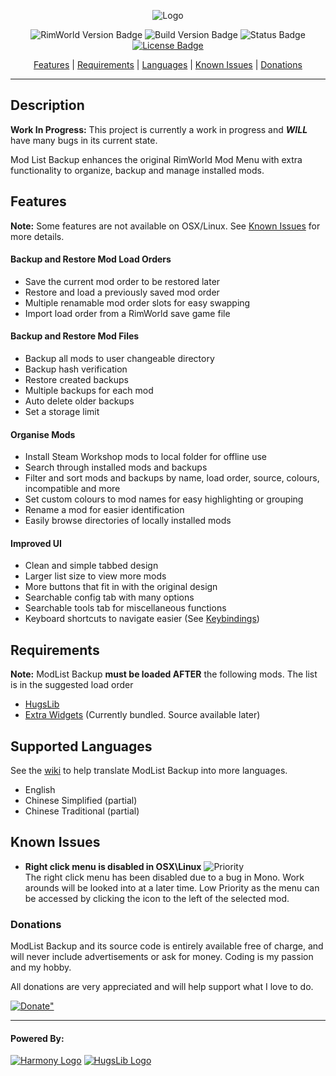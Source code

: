 <p align="center">
  <img src="https://raw.githubusercontent.com/scuba156/ModListBackup/master/ModListBackup/Output/ModListBackup/About/Preview.png" alt="Logo" />
</ p>
<p align="center">
  <img src="https://img.shields.io/badge/RimWorld%20Ver.-Beta%2018-blue.svg" alt="RimWorld Version Badge" />
  <img src="https://img.shields.io/badge/Build%20Ver.-2.0%20alpha-blue.svg" alt="Build Version Badge" />
  <img src="https://img.shields.io/badge/Status-Work%20In%20Progress-orange.svg" alt="Status Badge" />
  <a href="https://github.com/scuba156/ModListBackup/blob/master/LICENSE"> <img src="https://img.shields.io/badge/License-MIT-green.svg" alt="License Badge" /> </ a>
  <p />
<p align="center">
  <a href="#features">Features</a> | <a href="#requirements">Requirements</a> | <a href="#supported-languages">Languages</a> | <a href="#known-issues">Known Issues</a> | <a href="#donations">Donations</a>
</ p>

---

## Description

**Work In Progress:** This project is currently a work in progress and **_WILL_** have many bugs in its current state.

Mod List Backup enhances the original RimWorld Mod Menu with extra functionality to organize, backup and manage installed mods.

## Features

**Note:** Some features are not available on OSX/Linux. See [Known Issues](#known-issues) for more details.

#### Backup and Restore Mod Load Orders

* Save the current mod order to be restored later
* Restore and load a previously saved mod order
* Multiple renamable mod order slots for easy swapping
* Import load order from a RimWorld save game file

#### Backup and Restore Mod Files

* Backup all mods to user changeable directory
* Backup hash verification
* Restore created backups
* Multiple backups for each mod
* Auto delete older backups
* Set a storage limit

#### Organise Mods

* Install Steam Workshop mods to local folder for offline use
* Search through installed mods and backups
* Filter and sort mods and backups by name, load order, source, colours, incompatible and more
* Set custom colours to mod names for easy highlighting or grouping
* Rename a mod for easier identification
* Easily browse directories of locally installed mods

#### Improved UI

* Clean and simple tabbed design
* Larger list size to view more mods
* More buttons that fit in with the original design
* Searchable config tab with many options
* Searchable tools tab for miscellaneous functions
* Keyboard shortcuts to navigate easier (See [Keybindings](https://github.com/scuba156/ModListBackup/wiki/Keybindings))

## Requirements

**Note:** ModList Backup **must be loaded AFTER** the following mods. The list is in the suggested load order

* [HugsLib](https://github.com/UnlimitedHugs/RimworldHugsLib)
* [Extra Widgets](https://github.com/scuba156/ExtraWidgets) (Currently bundled. Source available later)

## Supported Languages

 See the [wiki](https://github.com/scuba156/ModListBackup/wiki/Languages#translations) to help translate ModList Backup into more languages.

* English
* Chinese Simplified (partial)
* Chinese Traditional (partial)

## Known Issues

* **Right click menu is disabled in OSX\Linux** ![Priority](https://img.shields.io/badge/Priority-Low-yellow.svg) <br /> The right click menu has been disabled due to a bug in Mono. Work arounds will be looked into at a later time. Low Priority as the menu can be accessed by clicking the icon to the left of the selected mod.

### Donations

ModList Backup and its source code is entirely available free of charge, and will never include advertisements or ask for money. Coding is my passion and my hobby.

All donations are very appreciated and will help support what I love to do.

<a href="https://www.paypal.com/cgi-bin/webscr?cmd=_s-xclick&hosted_button_id=DE9S3KLGP3WJW">
  <img src="https://www.paypalobjects.com/en_AU/i/btn/btn_donate_LG.gif" alt=Donate" /> </a>

---

#### Powered By:

[![Harmony Logo](https://s24.postimg.org/58bl1rz39/logo.png "Harmony")](https://github.com/pardeike/Harmony) [![HugsLib Logo](http://i.imgur.com/9L4f8u7.png "HugsLib")](https://github.com/UnlimitedHugs/RimworldHugsLib)
